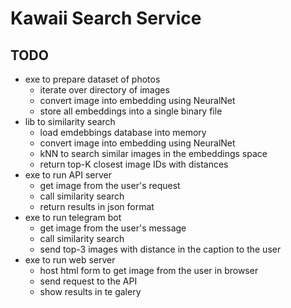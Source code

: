 # Kawaii Search Service

## TODO

- exe to prepare dataset of photos
	- iterate over directory of images
	- convert image into embedding using NeuralNet
	- store all embeddings into a single binary file
- lib to similarity search
	- load emdebbings database into memory
	- convert image into embedding using NeuralNet
	- kNN to search similar images in the embeddings space
	- return top-K closest image IDs with distances
- exe to run API server
	- get image from the user's request
	- call similarity search
	- return results in json format
- exe to run telegram bot
	- get image from the user's message
	- call similarity search
	- send top-3 images with distance in the caption to the user
- exe to run web server
	- host html form to get image from the user in browser
	- send request to the API
	- show results in te galery
